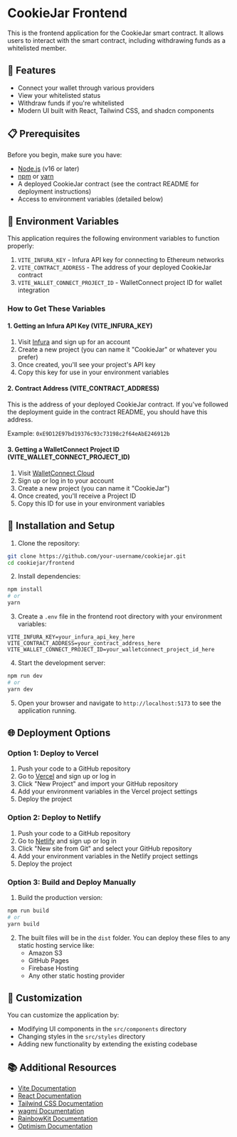 # CookieJar Frontend

This is the frontend application for the CookieJar smart contract. It allows users to interact with the smart contract, including withdrawing funds as a whitelisted member.

## 🌟 Features

- Connect your wallet through various providers
- View your whitelisted status
- Withdraw funds if you're whitelisted
- Modern UI built with React, Tailwind CSS, and shadcn components

## 📋 Prerequisites

Before you begin, make sure you have:

- [Node.js](https://nodejs.org/) (v16 or later)
- [npm](https://www.npmjs.com/) or [yarn](https://yarnpkg.com/)
- A deployed CookieJar contract (see the contract README for deployment instructions)
- Access to environment variables (detailed below)

## 🔑 Environment Variables

This application requires the following environment variables to function properly:

1. `VITE_INFURA_KEY` - Infura API key for connecting to Ethereum networks
2. `VITE_CONTRACT_ADDRESS` - The address of your deployed CookieJar contract
3. `VITE_WALLET_CONNECT_PROJECT_ID` - WalletConnect project ID for wallet integration

### How to Get These Variables

#### 1. Getting an Infura API Key (VITE_INFURA_KEY)

1. Visit [Infura](https://infura.io/) and sign up for an account
2. Create a new project (you can name it "CookieJar" or whatever you prefer)
3. Once created, you'll see your project's API key
4. Copy this key for use in your environment variables

#### 2. Contract Address (VITE_CONTRACT_ADDRESS)

This is the address of your deployed CookieJar contract. If you've followed the deployment guide in the contract README, you should have this address.

Example: `0xE9D12E97bd19376c93c73198c2f64eAbE246912b`

#### 3. Getting a WalletConnect Project ID (VITE_WALLET_CONNECT_PROJECT_ID)

1. Visit [WalletConnect Cloud](https://cloud.walletconnect.com/)
2. Sign up or log in to your account
3. Create a new project (you can name it "CookieJar")
4. Once created, you'll receive a Project ID
5. Copy this ID for use in your environment variables

## 🚀 Installation and Setup

1. Clone the repository:

```bash
git clone https://github.com/your-username/cookiejar.git
cd cookiejar/frontend
```

2. Install dependencies:

```bash
npm install
# or
yarn
```

3. Create a `.env` file in the frontend root directory with your environment variables:

```
VITE_INFURA_KEY=your_infura_api_key_here
VITE_CONTRACT_ADDRESS=your_contract_address_here
VITE_WALLET_CONNECT_PROJECT_ID=your_walletconnect_project_id_here
```

4. Start the development server:

```bash
npm run dev
# or
yarn dev
```

5. Open your browser and navigate to `http://localhost:5173` to see the application running.

## 🌐 Deployment Options

### Option 1: Deploy to Vercel

1. Push your code to a GitHub repository
2. Go to [Vercel](https://vercel.com/) and sign up or log in
3. Click "New Project" and import your GitHub repository
4. Add your environment variables in the Vercel project settings
5. Deploy the project

### Option 2: Deploy to Netlify

1. Push your code to a GitHub repository
2. Go to [Netlify](https://netlify.com/) and sign up or log in
3. Click "New site from Git" and select your GitHub repository
4. Add your environment variables in the Netlify project settings
5. Deploy the project

### Option 3: Build and Deploy Manually

1. Build the production version:

```bash
npm run build
# or
yarn build
```

2. The built files will be in the `dist` folder. You can deploy these files to any static hosting service like:
   - Amazon S3
   - GitHub Pages
   - Firebase Hosting
   - Any other static hosting provider

## 🔧 Customization

You can customize the application by:

- Modifying UI components in the `src/components` directory
- Changing styles in the `src/styles` directory
- Adding new functionality by extending the existing codebase

## 📚 Additional Resources

- [Vite Documentation](https://vitejs.dev/guide/)
- [React Documentation](https://reactjs.org/docs/getting-started.html)
- [Tailwind CSS Documentation](https://tailwindcss.com/docs)
- [wagmi Documentation](https://wagmi.sh/react/getting-started)
- [RainbowKit Documentation](https://www.rainbowkit.com/docs/introduction)
- [Optimism Documentation](https://community.optimism.io/docs/)
